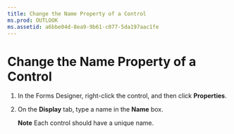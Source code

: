 ```yaml
---
title: Change the Name Property of a Control
ms.prod: OUTLOOK
ms.assetid: a6bbe04d-8ea9-9b61-c077-5da197aac1fe
---
```



# Change the Name Property of a Control

1. In the Forms Designer, right-click the control, and then click  **Properties**. 
    
2. On the  **Display** tab, type a name in the **Name** box.
    
     **Note**  Each control should have a unique name.

